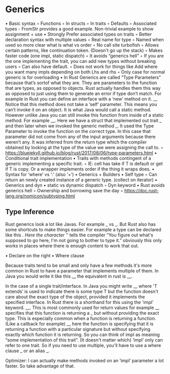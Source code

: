 # Generics

  • Basic syntax
    ◦ Functions
    ◦ In structs
    ◦ In traits
    ◦ Defaults
    ◦ Associated types - FromStr provides a good example. 
Non-trivial example to show assignment + use
  • Strongly Prefer associated types on traits
    ◦ Better declaration syntax with multiple values
    ◦ Real name for type
    ◦ Named when used so more clear what is what vs order
    ◦ No call site turbofish
    ◦ Allows certain patterns, like continuation token. (Doesn't go up the stack)
    ◦ Makes faster code (one impl, static dispatch)
    ◦ It avoids “generics hell”
    ◦ If you are the one implementing the trait, you can add new types without breaking users
    ◦ Can also have default.
    ◦ Does not work for things like Add where you want many impls depending on both Lhs and rhs
    ◦ Only case for normal generic is for overloading
  • In Rust Generics are called “Type Parameters” because that’s sortof what they are. They are parameters to the function that are types, as opposed to objects. Rust actually handles them this way as opposed to just using them to generate an error if type don’t match. For example in Rust you can define an interface with a ‘new’ method on it. __ Notice that this method does not take a ‘self’ parameter. This means you can’t invoke it on an object. It is what Java would call a static method. However unlike Java you can still invoke this function from inside of a static method. For example __. Here we have a struct that implemented out trait _ and then later when we invoked the generic method _. It used the Type Parameter to invoke the function on the correct type. In this case that parameter did not come from any of the input arguments because there weren’t any. It was inferred from the return type which the compiler obtained by looking at the type of the value we were assigning the call to. 
    ◦ https://bluejekyll.github.io/blog/rust/2017/08/06/type-parameters.html 
  • Conditional trait implementation
  • Traits with methods contingent of a generic implementing a specific trait.
    ◦ IE: cell has take if T is default or get if T is copy. Or a wrapper implements order if the thing it wraps does.
  • Syntax for ‘where’ vs ‘:’ (also ‘+’)
  • Generics + Builders
  • Self type 
    ◦ Can return an newly created instance of a generic type. (collect on iterator)
  • Generics and dyn
  • static vs dynamic dispatch
    ◦ Dyn keyword
  • Rust avoids generics hell
    ◦ Ownership and borrowing save the day
    ◦ https://doc.rust-lang.org/nomicon/subtyping.html 
## Type Inference

Rust generics look a lot like Javas. For example _ vs _.
But Rust also has some shortcuts to make things easier. For example a type can be declared like this _.
Here the character ‘_’ tells the compiler “You figure out what's supposed to go here, I'm not going to bother to type it.” obviously this only works in places where there is enough content to work that out.

  • Declare on the right
  • Where clause

Because traits tend to be small and only have a few methods it's more common in Rust to have a parameter that implements multiple of them. In Java you would write it like this __ the equivalent in rust is __.

In the case of a single trait/interface. In Java you might write __ where 'T extends’ is used to indicate there is some type T but the function doesn't care about the exact type of the object, provided it implements the specified interface. In Rust there is a shorthand for this using the 'impl’ keyword. __. This is most commonly used for return values for example __ specifies that this function is returning a _ but without providing the exact type. This is especially common when a function is returning a function. (Like a callback for example) __ here the function is specifying that it is returning a function with a particular signature but without specifying exactly which function it is returning. So you can think of impl as meaning “some implementation of this trait”. (It doesn't matter which) ‘impl’ only can refer to one trait. So if you need to use multiple, you'll have to use a where clause _ or an alias _.

Optimizer: I can actually make methods invoked on an ‘impl’ parameter a lot faster. So take advantage of that.